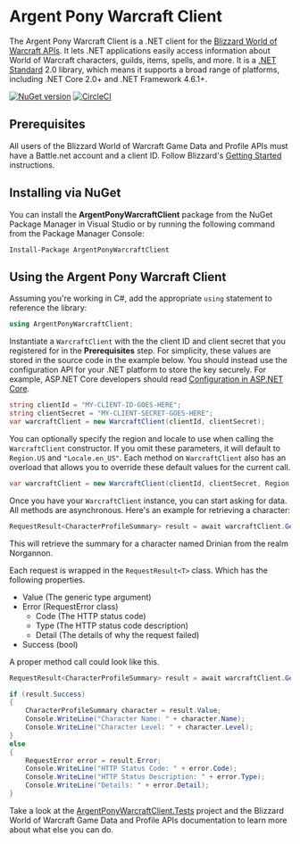 # Argent Pony Warcraft Client

The Argent Pony Warcraft Client is a .NET client for the [Blizzard World of Warcraft APIs](https://develop.battle.net/documentation/world-of-warcraft).  It lets .NET applications easily access information about World of Warcraft characters, guilds, items, spells, and more.  It is a [.NET Standard](https://docs.microsoft.com/en-us/dotnet/standard/net-standard) 2.0 library, which means it supports a broad range of platforms, including .NET Core 2.0+ and .NET Framework 4.6.1+.

[![NuGet version](https://badge.fury.io/nu/ArgentPonyWarcraftClient.svg)](https://badge.fury.io/nu/ArgentPonyWarcraftClient)
[![CircleCI](https://circleci.com/gh/blizzard-net/warcraft.svg?style=svg&circle-token=a71bb5e43b4487cdbbf382347407fb67ee18df4f)](https://circleci.com/gh/blizzard-net/warcraft)

## Prerequisites

All users of the Blizzard World of Warcraft Game Data and Profile APIs must have a Battle.net account and a client ID.  Follow Blizzard's [Getting Started](https://develop.battle.net/documentation/guides/getting-started) instructions.

## Installing via NuGet

You can install the **ArgentPonyWarcraftClient** package from the NuGet Package Manager in Visual Studio or by running the following command from the Package Manager Console:

```shell
Install-Package ArgentPonyWarcraftClient
```

## Using the Argent Pony Warcraft Client

Assuming you're working in C#, add the appropriate `using` statement to reference the library:

```cs
using ArgentPonyWarcraftClient;
```

Instantiate a `WarcraftClient` with the the client ID and client secret that you registered for in the **Prerequisites** step.  For simplicity, these values are stored in the source code in the example below.  You should instead use the configuration API for your .NET platform to store the key securely.  For example, ASP.NET Core developers should read [Configuration in ASP.NET Core](https://docs.microsoft.com/en-us/aspnet/core/fundamentals/configuration).

```cs
string clientId = "MY-CLIENT-ID-GOES-HERE";
string clientSecret = "MY-CLIENT-SECRET-GOES-HERE";
var warcraftClient = new WarcraftClient(clientId, clientSecret);
```

You can optionally specify the region and locale to use when calling the `WarcraftClient` constructor.  If you omit these parameters, it will default to `Region.US` and `"Locale.en_US"`.  Each method on `WarcraftClient` also has an overload that allows you to override these default values for the current call.

```cs
var warcraftClient = new WarcraftClient(clientId, clientSecret, Region.US, "Locale.en_US");
```

Once you have your `WarcraftClient` instance, you can start asking for data.  All methods are asynchronous.  Here's an example for retrieving a character:

```cs
RequestResult<CharacterProfileSummary> result = await warcraftClient.GetCharacterProfileSummaryAsync("norgannon", "drinian", "profile-us");
```

This will retrieve the summary for a character named Drinian from the realm Norgannon.

Each request is wrapped in the `RequestResult<T>` class. Which has the following properties.

* Value (The generic type argument)
* Error (RequestError class)
  * Code (The HTTP status code)
  * Type (The HTTP status code description)
  * Detail (The details of why the request failed)
* Success (bool)

A proper method call could look like this.

```cs
RequestResult<CharacterProfileSummary> result = await warcraftClient.GetCharacterProfileSummaryAsync("norgannon", "drinian", "profile-us");

if (result.Success)
{
    CharacterProfileSummary character = result.Value;
    Console.WriteLine("Character Name: " + character.Name);
    Console.WriteLine("Character Level: " + character.Level);
}
else
{
    RequestError error = result.Error;
    Console.WriteLine("HTTP Status Code: " + error.Code);
    Console.WriteLine("HTTP Status Description: " + error.Type);
    Console.WriteLine("Details: " + error.Detail);
}
```

Take a look at the [ArgentPonyWarcraftClient.Tests](https://github.com/blizzard-net/warcraft/tree/master/tests/ArgentPonyWarcraftClient.Tests) project and the Blizzard World of Warcraft Game Data and Profile APIs documentation to learn more about what else you can do.
